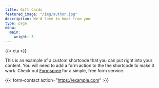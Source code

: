 ```yaml
---
title: Gift Cards
featured_image: "/img/author.jpg"
description: We'd love to hear from you
type: page
menu: 
  main:
    weight: 3
---
```


{{< cta >}}

This is an example of a custom shortcode that you can put right into your content. You will need to add a form action to the the shortcode to make it work. Check out [Formspree](https://formspree.io/) for a simple, free form service. 

{{< form-contact action="https://example.com"  >}}
